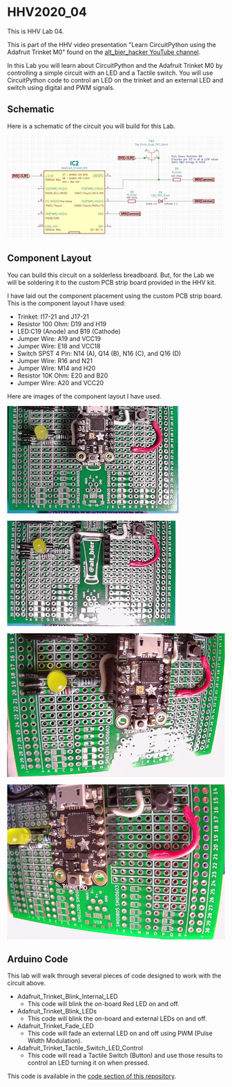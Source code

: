 # HHV2020_04

This is HHV Lab 04.

This is part of the HHV video presentation "Learn CircuitPython using the Adafruit Trinket M0" found on the [alt_bier_hacker YouTube channel](https://www.youtube.com/channel/UC986BzRchhp4fKb9zLjqvUA/).

In this Lab you will learn about CircuitPython and the Adafruit Trinket M0 by controlling a simple circuit with an LED and a Tactile switch.
You will use CircuitPython code to control an LED on the trinket and an external LED and switch using digital and PWM signals.

## Schematic

Here is a schematic of the circuit you will build for this Lab.

[![HHV2020_04_Schematic](HHV2020_04_Schematic.JPG)](HHV2020_04_Schematic.pdf)

## Component Layout

You can build this circuit on a solderless breadboard.
But, for the Lab we will be soldering it to the custom PCB strip board provided in the HHV kit.

I have laid out the component placement using the custom PCB strip board.
This is the component layout I have used:

* Trinket: I17-21 and J17-21
* Resistor 100 Ohm: D19 and H19
* LED:C19 (Anode) and B19 (Cathode)
* Jumper Wire: A19 and VCC19
* Jumper Wire: E18 and VCC18
* Switch SPST 4 Pin: N14 (A), Q14 (B), N16 (C), and Q16 (D)
* Jumper Wire: R16 and N21
* Jumper Wire: M14 and H20
* Resistor 10K Ohm: E20 and B20
* Jumper Wire: A20 and VCC20

Here are images of the component layout I have used.

![HHV2020_04_Snap1.JPG](HHV2020_04_Snap1.JPG)

![HHV2020_04_Snap2.JPG](HHV2020_04_Snap2.JPG)

![HHV2020_04_Snap3.JPG](HHV2020_04_Snap3.JPG)

![HHV2020_04_Snap4.JPG](HHV2020_04_Snap4.JPG)

## Arduino Code

This lab will walk through several pieces of code designed to work with the circuit above.

* Adafruit_Trinket_Blink_Internal_LED
    * This code will blink the on-board Red LED on and off.
* Adafruit_Trinket_Blink_LEDs
    * This code will blink the on-board and external LEDs on and off.
* Adafruit_Trinket_Fade_LED
    * This code will fade an external LED on and off using PWM (Pulse Width Modulation).
* Adafruit_Trinket_Tactile_Switch_LED_Control
    * This code will read a Tactile Switch (Button) and use those results to control an LED turning it on when pressed.

This code is available in the [code section of this repository](/code/HHV2020_04/).
